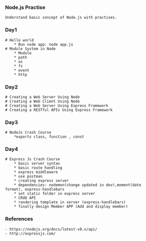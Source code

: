 ### Node.js Practise
    Understand basic concept of Node.js with practises.
 
 ### Day1
    # Hello world
        * Run node app: node app.js
	# Module System in Node
	    * Module
	    * path
	    * os
	    * fs
	    * event
	    * http 
 ### Day2
	# Creating a Web Server Using Node
	# Creating a Web Client Using Node
	# Creating a Web Server Using Express Framework
	# Creating a RESTful APIs Using Express Framework
### Day3
    # NodeJs Crash Course
        *exports class, function , const
 ### Day4
    # Express Js Crash Course
        * basic server syntax
		* basic route handling
		* express middleware 
		* use postman
		* creating express server
		* dependencies: nodemon(change updated in dev),moment(date format), express-handlebars
		* set static folder in express server
		* CRUD API
		* randering template in server (express-handlebars)
		* finally design Member APP (Add and display member)

### References
	- https://nodejs.org/docs/latest-v8.x/api/
	- http://expressjs.com/

